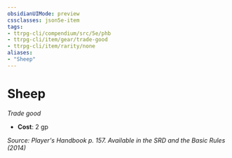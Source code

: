 ```yaml
---
obsidianUIMode: preview
cssclasses: json5e-item
tags:
- ttrpg-cli/compendium/src/5e/phb
- ttrpg-cli/item/gear/trade-good
- ttrpg-cli/item/rarity/none
aliases: 
- "Sheep"
---
```

# Sheep
*Trade good*  


- **Cost**: 2 gp

*Source: Player's Handbook p. 157. Available in the <span title='Systems Reference Document (5.1)'>SRD</span> and the Basic Rules (2014)*